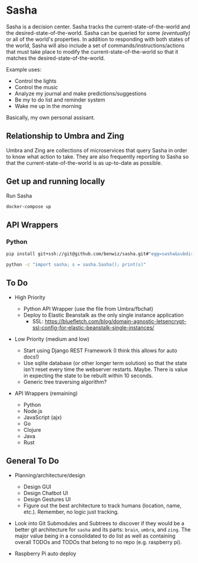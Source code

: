 # Sasha

Sasha is a decision center. Sasha tracks the current-state-of-the-world and the desired-state-of-the-world. Sasha can be queried for some _(eventually)_ or all of the world's properties. In addition to responding with both states of the world, Sasha will also include a set of commands/instructions/actions that must take place to modify the current-state-of-the-world so that it matches the desired-state-of-the-world.

Example uses:

- Control the lights
- Control the music
- Analyze my journal and make predictions/suggestions
- Be my to do list and reminder system
- Wake me up in the morning

Basically, my own personal assisant.

## Relationship to Umbra and Zing

Umbra and Zing are collections of microservices that query Sasha in order to know what action to take. They are also frequently reporting to Sasha so that the current-state-of-the-world is as up-to-date as possible.

## Get up and running locally

Run Sasha

```bash
docker-compose up
```

## API Wrappers

### Python

```bash
pip install git+ssh://git@github.com/benwiz/sasha.git#"egg=sasha&subdirectory=api-wrappers/python"
```

```bash
python -c "import sasha; s = sasha.Sasha(); print(s)"
```

## To Do

- High Priority
  - Python API Wrapper (use the file from Umbra/fbchat)
  - Deploy to Elastic Beanstalk as the only single instance application
    - SSL: https://bluefletch.com/blog/domain-agnostic-letsencrypt-ssl-config-for-elastic-beanstalk-single-instances/

- Low Priority (medium and low)
  - Start using Django REST Framework (I think this allows for auto docs!)
  - Use sqlite database (or other longer term solution) so that the state isn't reset every time the webserver restarts. Maybe. There is value in expecting the state to be rebuilt within 10 seconds.
  - Generic tree traversing algorithm?

- API Wrappers (remaining)
  - Python
  - Node.js
  - JavaScript (ajx)
  - Go
  - Clojure
  - Java
  - Rust

## General To Do

- Planning/architecture/design
  - Design GUI
  - Design Chatbot UI
  - Design Gestures UI
  - Figure out the best architecture to track humans (location, name, etc.). Remember, no logic just tracking.

- Look into Git Submodules and Subtrees to discover if they would be a better git architecture for `sasha` and its parts: `brain`, `umbra`, and `zing`. The major value being in a consolidated to do list as well as containing overall TODOs and TODOs that belong to no repo (e.g. raspberry pi).
- Raspberry Pi auto deploy
